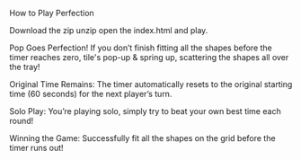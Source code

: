 How to Play Perfection

Download the zip unzip open the index.html and play. 

Pop Goes Perfection!  If you don’t finish fitting all the shapes before the timer reaches zero, tile's pop-up & spring up, scattering the shapes all over the tray!

Original Time Remains:  The timer automatically resets to the original starting time (60 seconds) for the next player’s turn.


Solo Play:
You’re playing solo, simply try to beat your own best time each round!

Winning the Game:
Successfully fit all the shapes on the grid before the timer runs out!

